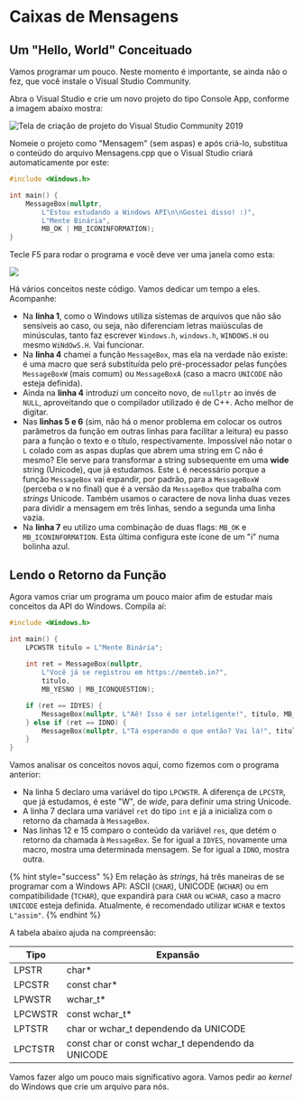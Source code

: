 # Caixas de Mensagens

## Um "Hello, World" Conceituado

Vamos programar um pouco. Neste momento é importante, se ainda não o fez, que você instale o Visual Studio Community.

Abra o Visual Studio e crie um novo projeto do tipo Console App, conforme a imagem abaixo mostra:

![Tela de criação de projeto do Visual Studio Community 2019](../.gitbook/assets/vs\_console\_cpp\_app.png)

Nomeie o projeto como "Mensagem" (sem aspas) e após criá-lo, substitua o conteúdo do arquivo Mensagens.cpp que o Visual Studio criará automaticamente por este:

```cpp
#include <Windows.h>

int main() {
	MessageBox(nullptr,
		L"Estou estudando a Windows API\n\nGostei disso! :)",
		L"Mente Binária",
		MB_OK | MB_ICONINFORMATION);
}
```

Tecle F5 para rodar o programa e você deve ver uma janela como esta:

![](../.gitbook/assets/msgboxw.png)

Há vários conceitos neste código. Vamos dedicar um tempo a eles. Acompanhe:

* Na **linha 1**, como o Windows utiliza sistemas de arquivos que não são sensíveis ao caso, ou seja, não diferenciam letras maiúsculas de minúsculas, tanto faz escrever `Windows.h`, `windows.h`, `WINDOWS.H` ou mesmo `WiNdOwS.H`. Vai funcionar.
* Na **linha 4** chamei a função `MessageBox`, mas ela na verdade não existe: é uma macro que será substituída pelo pré-processador pelas funções `MessageBoxW` (mais comum) ou `MessageBoxA` (caso a macro `UNICODE` não esteja definida).
* Ainda na **linha 4** introduzi um conceito novo, de `nullptr` ao invés de `NULL`, aproveitando que o compilador utilizado é de C++. Acho melhor de digitar.
* Nas **linhas 5 e 6** (sim, não há o menor problema em colocar os outros parâmetros da função em outras linhas para facilitar a leitura) eu passo para a função o texto e o título, respectivamente. Impossível não notar o `L` colado com as aspas duplas que abrem uma string em C não é mesmo? Ele serve para transformar a string subsequente em uma **wide** string (Unicode), que já estudamos. Este `L` é necessário porque a função `MessageBox` vai expandir, por padrão, para a `MessageBoxW` (perceba o `W` no final) que é a versão da `MessageBox` que trabalha com _strings_ Unicode. Também usamos o caractere de nova linha duas vezes para dividir a mensagem em três linhas, sendo a segunda uma linha vazia.
* Na **linha 7** eu utilizo uma combinação de duas flags: `MB_OK` e `MB_ICONINFORMATION`. Esta última configura este ícone de um "i" numa bolinha azul.

## Lendo o Retorno da Função

Agora vamos criar um programa um pouco maior afim de estudar mais conceitos da API do Windows. Compila aí:

```cpp
#include <Windows.h>

int main() {
	LPCWSTR titulo = L"Mente Binária";
	
	int ret = MessageBox(nullptr,
		L"Você já se registrou em https://menteb.in?",
		titulo,
		MB_YESNO | MB_ICONQUESTION);

	if (ret == IDYES) {
		MessageBox(nullptr, L"Aê! Isso é ser inteligente!", titulo, MB_OK);
	} else if (ret == IDNO) {
		MessageBox(nullptr, L"Tá esperando o que então? Vai lá!", titulo, MB_OK); 
	}
}
```

Vamos analisar os conceitos novos aqui, como fizemos com o programa anterior:

* Na linha 5 declaro uma variável do tipo `LPCWSTR`. A diferença de `LPCSTR`, que já estudamos, é este "W", de _wide_, para definir uma string Unicode.
* A linha 7 declara uma variável `ret` do tipo `int` e já a inicializa com o retorno da chamada à `MessageBox`.
* Nas linhas 12 e 15 comparo o conteúdo da variável `res`, que detém o retorno da chamada à `MessageBox`. Se for igual a `IDYES`, novamente uma macro, mostra uma determinada mensagem. Se for igual a `IDNO`, mostra outra.

{% hint style="success" %}
Em relação às _strings_, há três maneiras de se programar com a Windows API: ASCII (`CHAR`), UNICODE (`WCHAR`) ou em compatibilidade (`TCHAR`), que expandirá para `CHAR` ou `WCHAR`, caso a macro `UNICODE` esteja definida. Atualmente, é recomendado utilizar `WCHAR` e textos `L"assim"`.
{% endhint %}

A tabela abaixo ajuda na compreensão:

| Tipo    | Expansão                                           |
| ------- | -------------------------------------------------- |
| LPSTR   | char\*                                             |
| LPCSTR  | const char\*                                       |
| LPWSTR  | wchar\_t\*                                         |
| LPCWSTR | const wchar\_t\*                                   |
| LPTSTR  | char or wchar\_t dependendo da UNICODE             |
| LPCTSTR | const char or const wchar\_t dependendo da UNICODE |

Vamos fazer algo um pouco mais significativo agora. Vamos pedir ao _kernel_ do Windows que crie um arquivo para nós.
